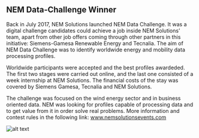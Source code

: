 ## NEM Data-Challenge Winner

Back in July 2017, NEM Solutions launched NEM Data Challenge. It was a digital challenge candidates could achieve a job inside NEM Solutions’ team, apart from other job offers coming through other partners in this initiative: Siemens-Gamesa Renewable Energy and Tecnalia. The aim of NEM Data Challenge was to identify worldwide energy and mobility data processing profiles.


Worldwide participants were accepted and the best profiles awardeded. The first two stages were carried out online, and the last one consisted of a week internship at NEM Solutions. The financial costs of the stay was covered by Siemens Gamesa, Tecnalia and NEM Solutions.

The challenge was focused on the wind energy sector and in business oriented data. NEM was looking for profiles capable of processing data and to get value from it in order solve real problems. More information and contest rules in the following link: www.nemsolutionsevents.com

![alt text](NEM-Data-Challenge/figs/DataChallenge.JPG?raw=true "Title")
